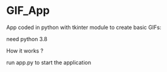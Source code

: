 # GIF_App

App coded in python with tkinter module to create basic GIFs:

need python 3.8

How it works ?

run app.py to start the application
